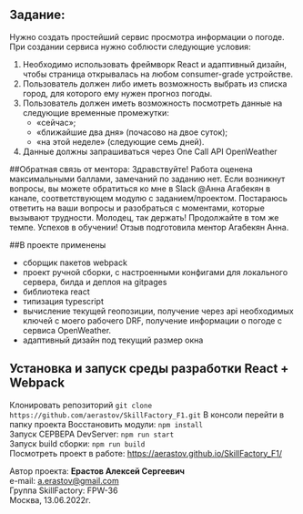 ## Задание:
Нужно создать простейший сервис просмотра информации о погоде.
При создании сервиса нужно соблюсти следующие условия:

1. Необходимо использовать фреймворк React и адаптивный дизайн, чтобы страница открывалась на любом consumer-grade устройстве.
2. Пользователь должен либо иметь возможность выбрать из списка город, для которого ему нужен прогноз погоды.
3. Пользователь должен иметь возможность посмотреть данные на следующие временные промежутки: 
   - «сейчас»;
   - «ближайшие два дня» (почасово на двое суток);
   - «на этой неделе» (следующие семь дней).
4. Данные должны запрашиваться через One Call API OpenWeather

##Обратная связь от ментора:
Здравствуйте! Работа оценена максимальными баллами, замечаний по заданию нет. Если возникнут вопросы, вы можете 
обратиться ко мне в Slack @Анна Агабекян в канале, соответствующем модулю с заданием/проектом. Постараюсь ответить 
на ваши вопросы и разобраться с моментами, которые вызывают трудности. Молодец, так держать! Продолжайте в том же темпе. 
Успехов в обучении! Отзыв подготовила ментор Агабекян Анна.

##В проекте применены
- сборщик пакетов webpack
- проект ручной сборки, с настроенными конфигами для локального сервера, билда и деплоя на gitpages
- библиотека react
- типизация typescript
- вычисление текущей геопозиции, получение через api необходимых ключей
с моего рабочего DRF, получение информации о погоде с сервиса OpenWeather.
- адаптивный дизайн под текущий размер окна


## Установка и запуск среды разработки React + Webpack
Клонировать репозиторий `git clone https://github.com/aerastov/SkillFactory_F1.git`
В консоли перейти в папку проекта
Восстановить модули: `npm install`   
Запуск СЕРВЕРА DevServer: `npm run start`  
Запуск build сборки: `npm run build`  
Посмотреть проект в работе:
https://aerastov.github.io/SkillFactory_F1/



Автор проекта: **Ерастов Алексей Сергеевич**  
e-mail: a.erastov@gmail.com  
Группа SkillFactory: FPW-36  
Москва, 13.06.2022г.

 
